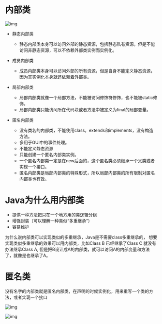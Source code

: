 # 内部类

![img](https://uploadfiles.nowcoder.com/images/20170830/5248791_1504089837512_39944D8036786CB820F9D9873950ABA5)

* 静态内部类
  * 静态内部类本身可以访问外部的静态资源，包括静态私有资源。但是不能访问非静态资源，可以不依赖外部类实例而实例化。
* 成员内部类
  * 成员内部类本身可以访问外部的所有资源，但是自身不能定义静态资源，因为其实例化本身就还依赖着外部类。
* 局部内部类
  * 局部内部类就像一个局部方法，不能被访问修饰符修饰，也不能被static修饰。
  * 局部内部类只能访问所在代码块或者方法中被定义为final的局部变量。

* 匿名内部类

  * 没有类名的内部类，不能使用class，extends和implements，没有构造方法。
  * 多用于GUI中的事件处理。
  * 不能定义静态资源
  * 只能创建一个匿名内部类实例。
  * 一个匿名内部类一定是在new后面的，这个匿名类必须继承一个父类或者实现一个接口。
  * 匿名内部类是局部内部类的特殊形式，所以局部内部类的所有限制对匿名内部类也有效。

# Java为什么用内部类

- 提供一种方法把只在一个地方用的类逻辑分组
- 增强封装（可以理解一种类似“多重继承”）
- 容易维护

为什么说内部类可以实现类似的多重继承，Java是不需要class多重继承的， 想要实现类似多重继承的效果可以用内部类，比如Class B 已经继承了Class C 就没有办法继承Class A, 但是把B设计成A的内部类，就可以访问A的内部变量和方法了，就像是也继承了A。

#  匿名类

没有名字的内部类就是匿名内部类，在声明的时候实例化，用来重写一个类的方法，或者实现一个接口

 ![img](https://uploadfiles.nowcoder.com/images/20180701/3807435_1530425536125_D49BCBCCF82CF58C566E12F1E3130070)

 

 

![img](https://uploadfiles.nowcoder.com/images/20190109/242025553_1547012774538_BA9669C5826A238ACEC0BD86755FA5DB) 

 